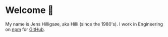 # Welcome :wave:

My name is Jens Hilligsøe, aka Hilli (since the 1980's). I work in Engineering on [npm](https://www.npmjs.com/) for [GitHub](https://github.com/).

